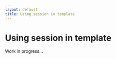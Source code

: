 ```yaml
---
layout: default
title: Using session in template
---
```


# Using session in template

Work in progress...